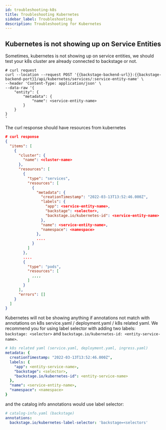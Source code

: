 ```yaml
---
id: troubleshooting-k8s
title: Troubleshooting Kubernetes
sidebar_label: Troubleshooting
description: Troubleshooting for Kubernetes
---
```


## Kubernetes is not showing up on Service Entities 

Sometimes, kubernetes is not showing up on service entities, we
should test your k8s cluster are already connected to backstage
or not.

```curl
# curl request
curl --location --request POST '{{backstage-backend-url}}:{{backstage-backend-port}}/api/kubernetes/services/:service-entity-name' \
--header 'Content-Type: application/json' \
--data-raw '{
    "entity": {
        "metadata": {
            "name": <service-entity-name>
        }
    }
}
'
```

The curl response should have resources from kubernetes
```json
# curl response
{
  "items": [
    {
      "cluster": {
        "name": <cluster-name>
      },
      "resources": [
        {
          "type": "services",
          "resources": [
            {
              "metadata": {
                "creationTimestamp": "2022-03-13T13:52:46.000Z",
                "labels": {
                  "app": <service-entity-name>,
                  "backstage": <selector>,
                  "backstage.io/kubernetes-id": <service-entity-name>
                },
                "name": <service-entity-name>,
                "namespace": <namespace>
              },
              ....
            }
          ]
        },
        ....
        {
          "type": "pods",
          "resources": [
            ,,,,
          ]
        }
      ],
      "errors": []
    }
  ]
}

```

Kubernetes will not be showing anything if annotations not match with annotations
on k8s service.yaml / deployment.yaml / k8s related yaml. We recommend you for
using label selector with adding two labels:  
`backstage: <selector>` and `backstage.io/kubernetes-id: <entity-service-name>`.
```yaml
# k8s related yaml (service.yaml, deployment.yaml, ingress.yaml)
metadata: {
  creationTimestamp: "2022-03-13T13:52:46.000Z",
  labels: {
    "app": <entity-service-name>,
    "backstage": <selector>,
    "backstage.io/kubernetes-id": <entity-service-name>
  },
  "name": <service-entity-name>,
  "namespace": <namespace>
}
```

and the catalog info annotations would use label selector:

```yaml
# catalog-info.yaml (backstage)
annotations:  
  backstage.io/kubernetes-label-selector: 'backstage=<selectors'
```
